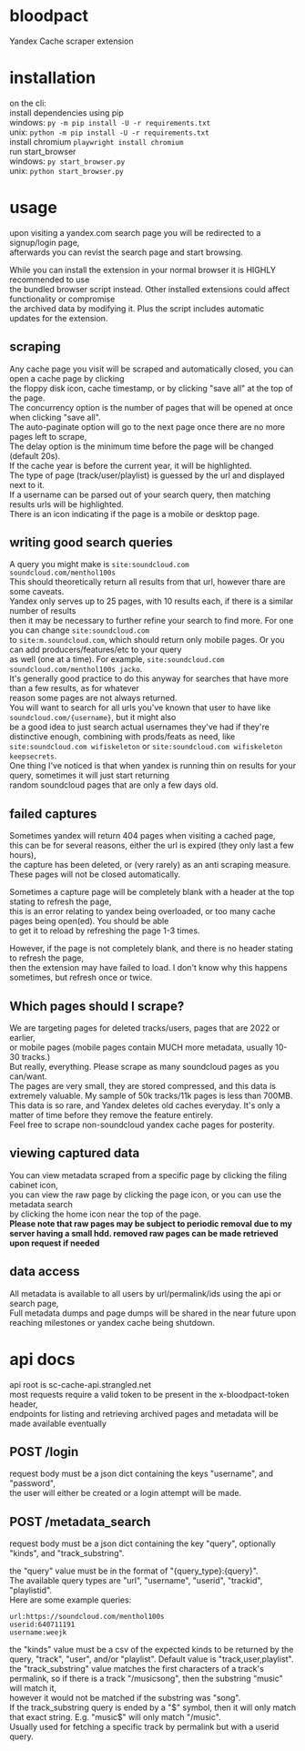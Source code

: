 # bloodpact  
Yandex Cache scraper extension  

# installation  
on the cli:  
install dependencies using pip  
  windows: `py -m pip install -U -r requirements.txt`  
  unix: `python -m pip install -U -r requirements.txt`  
install chromium `playwright install chromium`  
run start_browser  
  windows: `py start_browser.py`  
  unix: `python start_browser.py`  

# usage  
upon visiting a yandex.com search page you will be redirected to a signup/login page,  
afterwards you can revist the search page and start browsing.  

While you can install the extension in your normal browser it is HIGHLY recommended to use  
the bundled browser script instead. Other installed extensions could affect functionality or compromise  
the archived data by modifying it. Plus the script includes automatic updates for the extension.  

## scraping
Any cache page you visit will be scraped and automatically closed, you can open a cache page by clicking  
the floppy disk icon, cache timestamp, or by clicking "save all" at the top of the page.  
The concurrency option is the number of pages that will be opened at once when clicking "save all".  
The auto-paginate option will go to the next page once there are no more pages left to scrape,  
The delay option is the minimum time before the page will be changed (default 20s).  
If the cache year is before the current year, it will be highlighted.  
The type of page (track/user/playlist) is guessed by the url and displayed next to it.  
If a username can be parsed out of your search query, then matching results urls will be highlighted.  
There is an icon indicating if the page is a mobile or desktop page.  

## writing good search queries
A query you might make is `site:soundcloud.com soundcloud.com/menthol100s`  
This should theoretically return all results from that url, however thare are some caveats.  
Yandex only serves up to 25 pages, with 10 results each, if there is a similar number of results  
then it may be necessary to further refine your search to find more. For one you can change `site:soundcloud.com`  
to `site:m.soundcloud.com`, which should return only mobile pages. Or you can add producers/features/etc to your query  
as well (one at a time). For example, `site:soundcloud.com soundcloud.com/menthol100s jacko`.  
It's generally good practice to do this anyway for searches that have more than a few results, as for whatever  
reason some pages are not always returned.  
You will want to search for all urls you've known that user to have like `soundcloud.com/{username}`, but it might also  
be a good idea to just search actual usernames they've had if they're distinctive enough, combining with prods/feats as need,
like `site:soundcloud.com wifiskeleton` or `site:soundcloud.com wifiskeleton keepsecrets`.  
One thing I've noticed is that when yandex is running thin on results for your query, sometimes it will just start returning  
random soundcloud pages that are only a few days old.

## failed captures
Sometimes yandex will return 404 pages when visiting a cached page,  
this can be for several reasons, either the url is expired (they only last a few hours),  
the capture has been deleted, or (very rarely) as an anti scraping measure.  
These pages will not be closed automatically.  

Sometimes a capture page will be completely blank with a header at the top stating to refresh the page,  
this is an error relating to yandex being overloaded, or too many cache pages being open(ed). You should be able  
to get it to reload by refreshing the page 1-3 times.  

However, if the page is not completely blank, and there is no header stating to refresh the page,  
then the extension may have failed to load. I don't know why this happens sometimes, but refresh once or twice.  

## Which pages should I scrape?  
We are targeting pages for deleted tracks/users, pages that are 2022 or earlier,  
or mobile pages (mobile pages contain MUCH more metadata, usually 10-30 tracks.)  
But really, everything. Please scrape as many soundcloud pages as you can/want.  
The pages are very small, they are stored compressed, and this data is extremely valuable.
My sample of 50k tracks/11k pages is less than 700MB.  
This data is so rare, and Yandex deletes old caches everyday. It's only a matter of time before they remove the feature entirely.  
Feel free to scrape non-soundcloud yandex cache pages for posterity.

## viewing captured data
You can view metadata scraped from a specific page by clicking the filing cabinet icon,  
you can view the raw page by clicking the page icon, or you can use the metadata search  
by clicking the home icon near the top of the page.  
**Please note that raw pages may be subject to periodic removal due to my server having a small hdd. removed raw pages can be made retrieved upon request if needed**

## data access
All metadata is available to all users by url/permalink/ids using the api or search page,  
Full metadata dumps and page dumps will be shared in the near future upon reaching milestones or yandex cache being shutdown.  

# api docs  
api root is sc-cache-api.strangled.net  
most requests require a valid token to be present in the x-bloodpact-token header,  
endpoints for listing and retrieving archived pages and metadata will be made available eventually  

## POST /login  
request body must be a json dict containing the keys "username", and "password",  
the user will either be created or a login attempt will be made.  

## POST /metadata_search  
request body must be a json dict containing the key "query", optionally "kinds", and "track_substring".  

the "query" value must be in the format of "{query_type}:{query}".  
The available query types are "url", "username", "userid", "trackid", "playlistid".  
Here are some example queries:  
```
url:https://soundcloud.com/menthol100s
userid:640711191
username:weejk
```
the "kinds" value must be a csv of the expected kinds to be returned by the query, "track", "user", and/or "playlist". Default value is "track,user,playlist".  
the "track_substring" value matches the first characters of a track's permalink, so if there is a track "/musicsong", then the substring "music" will match it,  
however it would not be matched if the substring was "song".  
If the track_substring query is ended by a "$" symbol, then it will only match that exact string. E.g. "music$" will only match "/music".  
Usually used for fetching a specific track by permalink but with a userid query.  